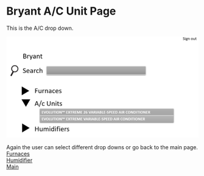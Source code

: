 # Bryant A/C Unit Page
This is the A/C drop down.

![BryantAC](https://github.com/RC11B/HVAC-Project/blob/master/Wire%20Frame/pictures/Bryant3.png)

Again the user can select different drop downs or go back to the main page.
<br>
[Furnaces](BryantFurnaces.md)
<br>
[Humidifier](BryantHumidifiers.md)
<br>
[Main](MainPage.md)
